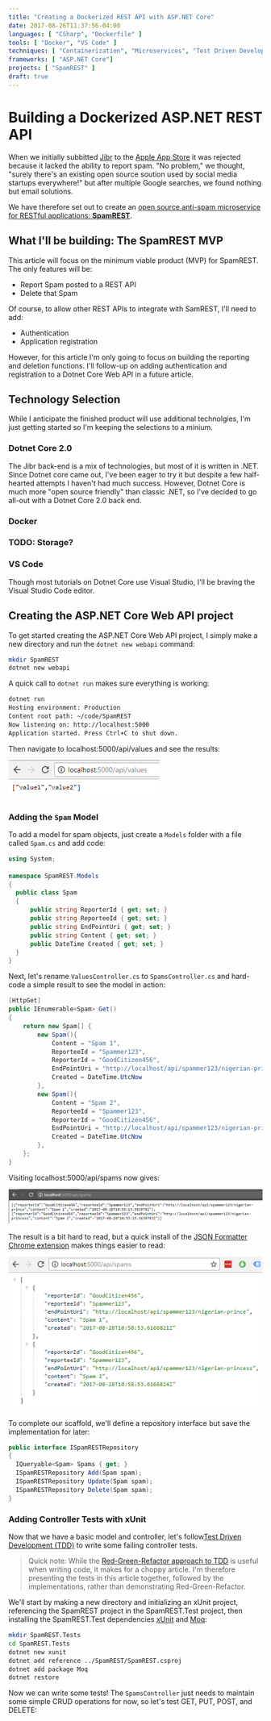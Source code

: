 ```yaml
---
title: "Creating a Dockerized REST API with ASP.NET Core"
date: 2017-08-26T11:37:56-04:00
languages: [ "CSharp", "Dockerfile" ]
tools: [ "Docker", "VS Code" ]
techniques: [ "Containerization", "Microservices", "Test Driven Development" ]
frameworks: [ "ASP.NET Core"]
projects: [ "SpamREST" ]
draft: true
---
```

# Building a Dockerized ASP.NET REST API

When we initially subbitted [Jibr](http://jibr.us/) to the [Apple App Store](https://itunes.apple.com/us/app/jibr/id1107405091?ls=1&mt=8) it was rejected because it lacked the ability to report spam. "No problem," we thought, "surely there's an existing open source soution used by social media startups everywhere!" but after multiple Google searches, we found nothing but email solutions.

We have therefore set out to create an [open source anti-spam microservice for RESTful applications: **SpamREST**](https://github.com/jamestharpe/SpamREST).

## What I'll be building: The SpamREST MVP

This article will focus on the minimum viable product (MVP) for SpamREST. The only features will be:

* Report Spam posted to a REST API
* Delete that Spam

Of course, to allow other REST APIs to integrate with SamREST, I'll need to add:

* Authentication
* Application registration

However, for this article I'm only going to focus on building the reporting and deletion functions. I'll follow-up on adding authentication and registration to a Dotnet Core Web API in a future article.

## Technology Selection

While I anticipate the finished product will use additional technolgies, I'm just getting started so I'm keeping the selections to a minium.

### Dotnet Core 2.0

The Jibr back-end is a mix of technologies, but most of it is written in .NET. Since Dotnet core came out, I've been eager to try it but despite a few half-hearted attempts I haven't had much success. However, Dotnet Core is much more "open source friendly" than classic .NET, so I've decided to go all-out with a Dotnet Core 2.0 back end.

### Docker

### TODO: Storage?

### VS Code

Though most tutorials on Dotnet Core use Visual Studio, I'll be braving the Visual Studio Code editor.

## Creating the ASP.NET Core Web API project

To get started creating the ASP.NET Core Web API project, I simply make a new directory and run the `dotnet new webapi` command:

```bash
mkdir SpamREST
dotnet new webapi
```

A quick call to `dotnet run` makes sure everything is working:

```bash
dotnet run
Hosting environment: Production
Content root path: ~/code/SpamREST
Now listening on: http://localhost:5000
Application started. Press Ctrl+C to shut down.
```

Then navigate to localhost:5000/api/values and see the results:

![ASP.NET Core Web API First Run](/img/asp-dotnet-core-web-api-first-run_300x77.png)

### Adding the `Spam` Model

To add a model for spam objects, just create a `Models` folder with a file called `Spam.cs` and add code:

```C#
using System;

namespace SpamREST.Models
{
  public class Spam
  {
      public string ReporterId { get; set; }
      public string ReporteeId { get; set; }
      public string EndPointUri { get; set; }
      public string Content { get; set; }
      public DateTime Created { get; set; }
  }
}
```

Next, let's rename `ValuesController.cs` to `SpamsController.cs` and hard-code a simple result to see the model in action:

```C#
[HttpGet]
public IEnumerable<Spam> Get()
{
    return new Spam[] {
        new Spam(){
            Content = "Spam 1",
            ReporteeId = "Spammer123",
            ReporterId = "GoodCitizen456",
            EndPointUri = "http://localhost/api/spammer123/nigerian-prince",
            Created = DateTime.UtcNow
        },
        new Spam(){
            Content = "Spam 2",
            ReporteeId = "Spammer123",
            ReporterId = "GoodCitizen456",
            EndPointUri = "http://localhost/api/spammer123/nigerian-princess",
            Created = DateTime.UtcNow
        },
    };
}
```

Visiting localhost:5000/api/spams now gives:

[![SpamREST hardcoded result](/img/spamrest-spams-endpoint-hardcoded_600x82.png)](/img/spamrest-spams-endpoint-hardcoded_857x118.png)

The result is a bit hard to read, but a quick install of the [JSON Formatter Chrome extension](https://chrome.google.com/webstore/detail/json-formatter/bcjindcccaagfpapjjmafapmmgkkhgoa?hl=en) makes things easier to read:

![SpamREST hardcoded result, formatted](/img/spamrest-spams-endpoint-hardcoded_formatted_567x343.png)

To complete our scaffold, we'll define a repository interface but save the implementation for later:

```C#
public interface ISpamRESTRepository
{
  IQueryable<Spam> Spams { get; }
  ISpamRESTRepository Add(Spam spam);
  ISpamRESTRepository Update(Spam spam);
  ISpamRESTRepository Delete(Spam spam);
}
```

### Adding Controller Tests with xUnit

Now that we have a basic model and controller, let's follow[Test Driven Development (TDD)](/techniques/test-driven-development) to write some failing controller tests.

> Quick note: While the [Red-Green-Refactor approach to TDD](http://blog.cleancoder.com/uncle-bob/2014/12/17/TheCyclesOfTDD.html) is useful when writing code, it makes for a choppy article. I'm therefore presenting the tests in this article together, followed by the implementations, rather than demonstrating Red-Green-Refactor.

We'll start by making a new directory and initializing an xUnit project, referencing the SpamREST project in the SpamREST.Test project, then installing the SpamREST.Test dependencies [xUnit](https://xunit.github.io/) and [Moq](https://github.com/moq/moq4):

```bash
mkdir SpamREST.Tests
cd SpamREST.Tests
dotnet new xunit
dotnet add reference ../SpamREST/SpamREST.csproj
dotnet add package Moq
dotnet restore
```

Now we can write some tests! The `SpamsController` just needs to maintain some simple CRUD operations for now, so let's test GET, PUT, POST, and DELETE:

